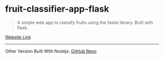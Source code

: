# fruit-classifier-app-flask

> A simple web app to classify fruits using the fastai library. Built with flask.

[Website Link](https://fruit-classifier-app-flask.herokuapp.com/)

------------------
Other Version Built With Nodejs: [GitHub Repo](https://github.com/HHousen/fruit-classifier-app-node)
